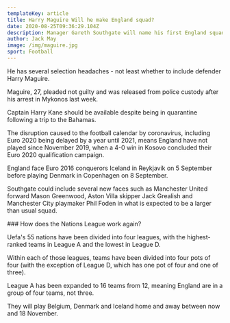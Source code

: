 ```yaml
---
templateKey: article
title: Harry Maguire Will he make England squad?
date: 2020-08-25T09:36:29.104Z
description: Manager Gareth Southgate will name his first England squad of 2020 on Tuesday for next month's Nations League fixtures against Iceland and Denmark.
author: Jack May
image: /img/maguire.jpg
sport: Football
---
```


He has several selection headaches - not least whether to include defender Harry Maguire.

Maguire, 27, pleaded not guilty and was released from police custody after his arrest in Mykonos last week.

Captain Harry Kane should be available despite being in quarantine following a trip to the Bahamas.

The disruption caused to the football calendar by coronavirus, including Euro 2020 being delayed by a year until 2021, means England have not played since November 2019, when a 4-0 win in Kosovo concluded their Euro 2020 qualification campaign.

England face Euro 2016 conquerors Iceland in Reykjavik on 5 September before playing Denmark in Copenhagen on 8 September.

Southgate could include several new faces such as Manchester United forward Mason Greenwood, Aston Villa skipper Jack Grealish and Manchester City playmaker Phil Foden in what is expected to be a larger than usual squad.

### How does the Nations League work again?

Uefa's 55 nations have been divided into four leagues, with the highest-ranked teams in League A and the lowest in League D.

Within each of those leagues, teams have been divided into four pots of four (with the exception of League D, which has one pot of four and one of three).

League A has been expanded to 16 teams from 12, meaning England are in a group of four teams, not three.

They will play Belgium, Denmark and Iceland home and away between now and 18 November.
